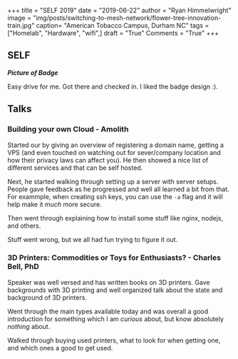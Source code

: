 +++
title  = "SELF 2019"
date   = "2019-06-22"
author = "Ryan Himmelwright"
image  = "img/posts/switching-to-mesh-network/flower-tree-innovation-train.jpg"
caption= "American Tobacco Campus, Durham NC"
tags   = ["Homelab", "Hardware", "wifi",]
draft  = "True"
Comments = "True"
+++


<!--more-->
## SELF

***Picture of Badge***

Easy drive for me. Got there and checked in. I liked the badge design :).


## Talks
### Building your own Cloud - Amolith

Started our by giving an overview of registering a domain name, getting a VPS
(and even touched on watching out for sever/company location and how their
privacy laws can affect you). He then showed a nice list of different services
and that can be self hosted.

Next, he started walking through setting up a server with server setups. People
gave feedback as he progressed and well all learned a bit from that. For
exammple, when creating ssh keys, you can use the `-a` flag and it will help
make it *much* more secure.

Then went through explaining how to install some stuff like nginx, nodejs, and
others.

Stuff went wrong, but we all had fun trying to figure it out.

### 3D Printers: Commodities or Toys for Enthusiasts? - Charles Bell, PhD

Speaker was well versed and has written books on 3D printers. Gave backgrounds
with 3D printing and well organized talk about the state and background of 3D
printers.

Went through the main types available today and was overall a good introduction
for something which I am *curious* about, but know absolutely *nothing* about.

Walked through buying used printers, what to look for when getting one, and
which ones a good to get used.
